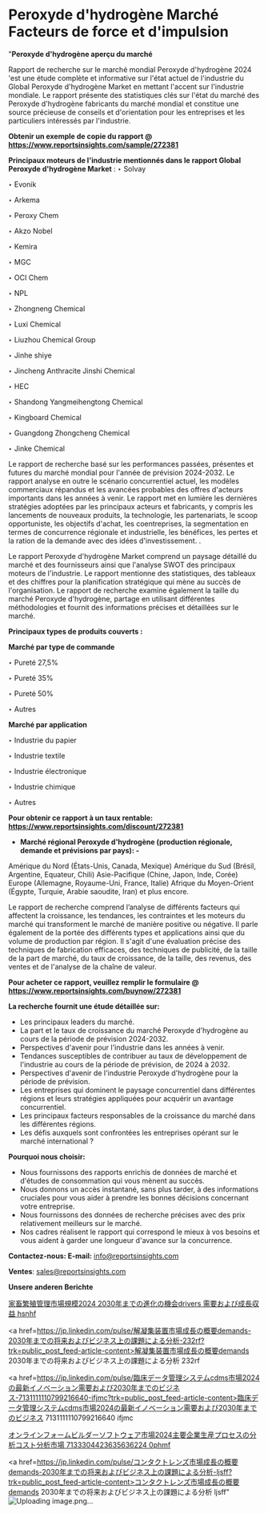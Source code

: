 # Peroxyde d'hydrogène Marché Facteurs de force et d'impulsion

"<strong>Peroxyde d'hydrogène aperçu du marché</strong>

Rapport de recherche sur le marché mondial Peroxyde d'hydrogène 2024 'est une étude complète et informative sur l'état actuel de l'industrie du Global Peroxyde d'hydrogène Market en mettant l'accent sur l'industrie mondiale. Le rapport présente des statistiques clés sur l'état du marché des Peroxyde d'hydrogène fabricants du marché mondial et constitue une source précieuse de conseils et d'orientation pour les entreprises et les particuliers intéressés par l'industrie.

<strong>Obtenir un exemple de copie du rapport @ <a href=https://www.reportsinsights.com/sample/272381>https://www.reportsinsights.com/sample/272381</a></strong>

<strong>Principaux moteurs de l'industrie mentionnés dans le rapport Global Peroxyde d'hydrogène Market</strong> :
‣ Solvay

‣ Evonik

‣ Arkema

‣ Peroxy Chem

‣ Akzo Nobel

‣ Kemira

‣ MGC

‣ OCI Chem

‣ NPL

‣ Zhongneng Chemical

‣ Luxi Chemical

‣ Liuzhou Chemical Group

‣ Jinhe shiye

‣ Jincheng Anthracite Jinshi Chemical

‣ HEC

‣ Shandong Yangmeihengtong Chemical

‣ Kingboard Chemical

‣ Guangdong Zhongcheng Chemical

‣ Jinke Chemical

Le rapport de recherche basé sur les performances passées, présentes et futures du marché mondial pour l'année de prévision 2024-2032. Le rapport analyse en outre le scénario concurrentiel actuel, les modèles commerciaux répandus et les avancées probables des offres d'acteurs importants dans les années à venir. Le rapport met en lumière les dernières stratégies adoptées par les principaux acteurs et fabricants, y compris les lancements de nouveaux produits, la technologie, les partenariats, le scoop opportuniste, les objectifs d'achat, les coentreprises, la segmentation en termes de concurrence régionale et industrielle, les bénéfices, les pertes et la ration de la demande avec des idées d'investissement. .

Le rapport Peroxyde d'hydrogène Market comprend un paysage détaillé du marché et des fournisseurs ainsi que l'analyse SWOT des principaux moteurs de l'industrie. Le rapport mentionne des statistiques, des tableaux et des chiffres pour la planification stratégique qui mène au succès de l'organisation. Le rapport de recherche examine également la taille du marché Peroxyde d'hydrogène, partage en utilisant différentes méthodologies et fournit des informations précises et détaillées sur le marché.

<strong>Principaux types de produits couverts :</strong>

<strong>Marché par type de commande</strong>

‣ Pureté 27,5%

‣ Pureté 35%

‣ Pureté 50%

‣ Autres

<strong>Marché par application</strong>

‣ Industrie du papier

‣ Industrie textile

‣ Industrie électronique

‣ Industrie chimique

‣ Autres

<strong>Pour obtenir ce rapport à un taux rentable: <a href=https://www.reportsinsights.com/discount/272381>https://www.reportsinsights.com/discount/272381</a></strong>
<ul>
  <li><strong>Marché régional Peroxyde d'hydrogène (production régionale, demande et prévisions par pays): -</strong></li>
</ul>
Amérique du Nord (États-Unis, Canada, Mexique)
Amérique du Sud (Brésil, Argentine, Equateur, Chili)
Asie-Pacifique (Chine, Japon, Inde, Corée)
Europe (Allemagne, Royaume-Uni, France, Italie)
Afrique du Moyen-Orient (Égypte, Turquie, Arabie saoudite, Iran) et plus encore.

Le rapport de recherche comprend l’analyse de différents facteurs qui affectent la croissance, les tendances, les contraintes et les moteurs du marché qui transforment le marché de manière positive ou négative. Il parle également de la portée des différents types et applications ainsi que du volume de production par région. Il s'agit d'une évaluation précise des techniques de fabrication efficaces, des techniques de publicité, de la taille de la part de marché, du taux de croissance, de la taille, des revenus, des ventes et de l'analyse de la chaîne de valeur.

<strong>Pour acheter ce rapport, veuillez remplir le formulaire @   <a href=https://www.reportsinsights.com/buynow/272381>https://www.reportsinsights.com/buynow/272381</a></strong>

<strong>La recherche fournit une étude détaillée sur:</strong>
<ul>
  <li>Les principaux leaders du marché.</li>
  <li>La part et le taux de croissance du marché Peroxyde d'hydrogène au cours de la période de prévision 2024-2032.</li>
  <li>Perspectives d'avenir pour l'industrie dans les années à venir.</li>
  <li>Tendances susceptibles de contribuer au taux de développement de l'industrie au cours de la période de prévision, de 2024 à 2032.</li>
  <li>Perspectives d'avenir de l'industrie Peroxyde d'hydrogène pour la période de prévision.</li>
  <li>Les entreprises qui dominent le paysage concurrentiel dans différentes régions et leurs stratégies appliquées pour acquérir un avantage concurrentiel.</li>
  <li>Les principaux facteurs responsables de la croissance du marché dans les différentes régions.</li>
  <li>Les défis auxquels sont confrontées les entreprises opérant sur le marché international ?</li>
</ul>
<strong>Pourquoi nous choisir:</strong>
<ul>
  <li>Nous fournissons des rapports enrichis de données de marché et d'études de consommation qui vous mènent au succès.</li>
  <li>Nous donnons un accès instantané, sans plus tarder, à des informations cruciales pour vous aider à prendre les bonnes décisions concernant votre entreprise.</li>
  <li>Nous fournissons des données de recherche précises avec des prix relativement meilleurs sur le marché.</li>
  <li>Nos cadres réalisent le rapport qui correspond le mieux à vos besoins et vous aident à garder une longueur d'avance sur la concurrence.</li>
</ul>
<strong>Contactez-nous:
</strong><strong>E-mail:</strong> <a href=mailto:info@reportsinsights.com>info@reportsinsights.com</a>

<strong>Ventes</strong>: <a href=mailto:sales@reportsinsights.com>sales@reportsinsights.com</a>

<strong>Unsere anderen Berichte</strong>

<a href=https://www.linkedin.com/pulse/家畜繁殖管理市場規模2024-2030年までの進化の機会drivers-需要および成長収益-hsnhf/>家畜繁殖管理市場規模2024 2030年までの進化の機会drivers 需要および成長収益 hsnhf</a>

<a href=https://jp.linkedin.com/pulse/解凝集装置市場成長の概要demands-2030年までの将来およびビジネス上の課題による分析-232rf?trk=public_post_feed-article-content>解凝集装置市場成長の概要demands 2030年までの将来およびビジネス上の課題による分析 232rf</a>

<a href=https://jp.linkedin.com/pulse/臨床データ管理システムcdms市場2024の最新イノベーション需要および2030年までのビジネス-7131111110799216640-ifjmc?trk=public_post_feed-article-content>臨床データ管理システムcdms市場2024の最新イノベーション需要および2030年までのビジネス 7131111110799216640 ifjmc</a>

<a href=https://www.linkedin.com/pulse/オンラインフォームビルダーソフトウェア市場2024主要企業生産プロセスの分析コスト分析市場-7133304423635636224-0phmf/>オンラインフォームビルダーソフトウェア市場2024主要企業生産プロセスの分析コスト分析市場 7133304423635636224 0phmf</a>

<a href=https://jp.linkedin.com/pulse/コンタクトレンズ市場成長の概要demands-2030年までの将来およびビジネス上の課題による分析-ljsff?trk=public_post_feed-article-content>コンタクトレンズ市場成長の概要demands 2030年までの将来およびビジネス上の課題による分析 ljsff</a>"
![Uploading image.png…]()
